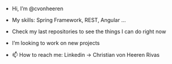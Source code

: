 - Hi, I’m @cvonheeren

- My skills: Spring Framework, REST, Angular ...

- Check my last repositories to see the things I can do right now

-  I’m looking to work on new projects

- 📫 How to reach me: Linkedin -> Christian von Heeren Rivas


